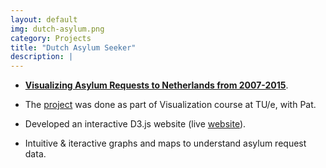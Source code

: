```yaml
---
layout: default
img: dutch-asylum.png
category: Projects
title: "Dutch Asylum Seeker"
description: |
---
```


* **[Visualizing Asylum Requests to Netherlands from 2007-2015](http://www.akash13singh.me/dutch-asylum-seeker/)**.

* The [project](https://github.com/heytitle/dutch-asylum-seeker) was done as part of Visualization course at TU/e, with Pat. 


* Developed an interactive D3.js website (live [website](http://www.akash13singh.me/dutch-asylum-seeker/)).

* Intuitive & iteractive graphs and maps to understand asylum request data.
